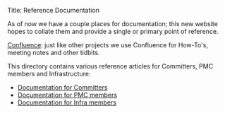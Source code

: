 Title: Reference Documentation

As of now we have a couple places for documentation; this new website hopes to
collate them and provide a single or primary point of reference.

[Confluence](https://cwiki.apache.org/confluence/display/INFRA/Index): just like
other projects we use Confluence for How-To's, meeting notes and other tidbits.

This directory contains various reference articles for Committers, PMC members and Infrastructure:

- [Documentation for Committers](/reference/committer/)
- [Documentation for PMC members](https://reference.apache.org/pmc/start)
- [Documentation for Infra members](https://reference.apache.org/infra/start)

